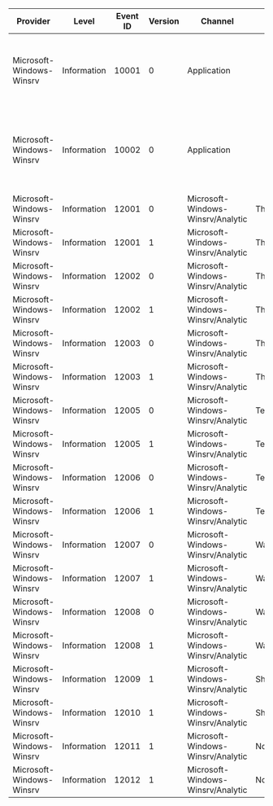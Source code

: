 Provider                  |  Level        |  Event ID  |  Version  |  Channel                            |  Task                        |  Opcode  |  Keyword  |  Message
--------------------------|---------------|------------|-----------|-------------------------------------|------------------------------|----------|-----------|--------------------------------------------------------------------------
Microsoft-Windows-Winsrv  |  Information  |  10001     |  0        |  Application                        |                              |          |           |  The following application attempted to veto the shutdown: {AppName}.
Microsoft-Windows-Winsrv  |  Information  |  10002     |  0        |  Application                        |                              |          |           |  The following application was terminated because it was hung: {AppName}.
Microsoft-Windows-Winsrv  |  Information  |  12001     |  0        |  Microsoft-Windows-Winsrv/Analytic  |  ThreadShutdown              |  Start   |  Perf     |
Microsoft-Windows-Winsrv  |  Information  |  12001     |  1        |  Microsoft-Windows-Winsrv/Analytic  |  ThreadShutdown              |  Start   |  Perf     |
Microsoft-Windows-Winsrv  |  Information  |  12002     |  0        |  Microsoft-Windows-Winsrv/Analytic  |  ThreadShutdown              |  Stop    |  Perf     |
Microsoft-Windows-Winsrv  |  Information  |  12002     |  1        |  Microsoft-Windows-Winsrv/Analytic  |  ThreadShutdown              |  Stop    |  Perf     |
Microsoft-Windows-Winsrv  |  Information  |  12003     |  0        |  Microsoft-Windows-Winsrv/Analytic  |  ThreadShutdown_SentMessage  |          |  Perf     |
Microsoft-Windows-Winsrv  |  Information  |  12003     |  1        |  Microsoft-Windows-Winsrv/Analytic  |  ThreadShutdown_SentMessage  |          |  Perf     |
Microsoft-Windows-Winsrv  |  Information  |  12005     |  0        |  Microsoft-Windows-Winsrv/Analytic  |  TerminateProcess            |  Start   |  Perf     |
Microsoft-Windows-Winsrv  |  Information  |  12005     |  1        |  Microsoft-Windows-Winsrv/Analytic  |  TerminateProcess            |  Start   |  Perf     |
Microsoft-Windows-Winsrv  |  Information  |  12006     |  0        |  Microsoft-Windows-Winsrv/Analytic  |  TerminateProcess            |  Stop    |  Perf     |
Microsoft-Windows-Winsrv  |  Information  |  12006     |  1        |  Microsoft-Windows-Winsrv/Analytic  |  TerminateProcess            |  Stop    |  Perf     |
Microsoft-Windows-Winsrv  |  Information  |  12007     |  0        |  Microsoft-Windows-Winsrv/Analytic  |  WaitForProcess              |  Start   |  Perf     |
Microsoft-Windows-Winsrv  |  Information  |  12007     |  1        |  Microsoft-Windows-Winsrv/Analytic  |  WaitForProcess              |  Start   |  Perf     |
Microsoft-Windows-Winsrv  |  Information  |  12008     |  0        |  Microsoft-Windows-Winsrv/Analytic  |  WaitForProcess              |  Stop    |  Perf     |
Microsoft-Windows-Winsrv  |  Information  |  12008     |  1        |  Microsoft-Windows-Winsrv/Analytic  |  WaitForProcess              |  Stop    |  Perf     |
Microsoft-Windows-Winsrv  |  Information  |  12009     |  1        |  Microsoft-Windows-Winsrv/Analytic  |  ShutdownProcess             |  Start   |  Perf     |
Microsoft-Windows-Winsrv  |  Information  |  12010     |  1        |  Microsoft-Windows-Winsrv/Analytic  |  ShutdownProcess             |  Stop    |  Perf     |
Microsoft-Windows-Winsrv  |  Information  |  12011     |  1        |  Microsoft-Windows-Winsrv/Analytic  |  NotificationEvent           |  Start   |  Perf     |
Microsoft-Windows-Winsrv  |  Information  |  12012     |  1        |  Microsoft-Windows-Winsrv/Analytic  |  NotificationEvent           |  Stop    |  Perf     |